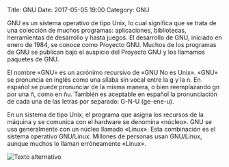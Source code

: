 Title: GNU
Date: 2017-05-05 19:00
Category: GNU


GNU es un sistema operativo de tipo Unix, lo cual significa que se trata de una colección de muchos programas: aplicaciones, bibliotecas, herramientas de desarrollo y hasta juegos. El desarrollo de GNU, iniciado en enero de 1984, se conoce como Proyecto GNU. Muchos de los programas de GNU se publican bajo el auspicio del Proyecto GNU y los llamamos paquetes de GNU.

El nombre «GNU» es un acrónimo recursivo de «GNU No es Unix». «GNU» se pronuncia en inglés como una sílaba sin vocal entre la g y la n. En español se puede pronunciar de la misma manera, o bien reemplazando gn por una ñ, como en ñu. También es aceptable en español la pronunciación de cada una de las letras por separado: G-N-U (ge-ene-u).

En un sistema de tipo Unix, el programa que asigna los recursos de la máquina y se comunica con el hardware se denomina «núcleo». GNU se usa generalmente con un núcleo llamado «Linux». Esta combinación es el sistema operativo GNU/Linux. Millones de personas usan GNU/Linux, aunque muchos lo llaman erróneamente «Linux».

![Texto alternativo](https://www.gnu.org/graphics/empowered-by-gnu.svg)

